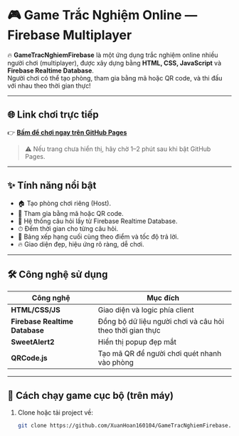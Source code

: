 # 🎮 Game Trắc Nghiệm Online — Firebase Multiplayer

🔥 **GameTracNghiemFirebase** là một ứng dụng trắc nghiệm online nhiều người chơi (multiplayer), được xây dựng bằng **HTML, CSS, JavaScript** và **Firebase Realtime Database**.  
Người chơi có thể tạo phòng, tham gia bằng mã hoặc QR code, và thi đấu với nhau theo thời gian thực!

---

## 🌐 Link chơi trực tiếp
👉 **[Bấm để chơi ngay trên GitHub Pages](https://xuanhoan160104.github.io/GameTracNghiemFirebase/)**  

> ⚠️ Nếu trang chưa hiển thị, hãy chờ 1–2 phút sau khi bật GitHub Pages.

---

## ✨ Tính năng nổi bật
- 🏠 Tạo phòng chơi riêng (Host).
- 🚀 Tham gia bằng mã hoặc QR code.
- 🧠 Hệ thống câu hỏi lấy từ Firebase Realtime Database.
- ⏱ Đếm thời gian cho từng câu hỏi.
- 🏁 Bảng xếp hạng cuối cùng theo điểm và tốc độ trả lời.
- 🔥 Giao diện đẹp, hiệu ứng rõ ràng, dễ chơi.

---

## 🛠️ Công nghệ sử dụng
| Công nghệ | Mục đích |
|------------|-----------|
| **HTML/CSS/JS** | Giao diện và logic phía client |
| **Firebase Realtime Database** | Đồng bộ dữ liệu người chơi và câu hỏi theo thời gian thực |
| **SweetAlert2** | Hiển thị popup đẹp mắt |
| **QRCode.js** | Tạo mã QR để người chơi quét nhanh vào phòng |

---

## 🚀 Cách chạy game cục bộ (trên máy)
1. Clone hoặc tải project về:
   ```bash
   git clone https://github.com/XuanHoan160104/GameTracNghiemFirebase.git
